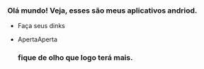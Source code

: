 ### Olá mundo! Veja, esses são meus aplicativos andriod.

- Faça seus dinks 

- ApertaAperta

  ### fique de olho que logo terá mais.

  





